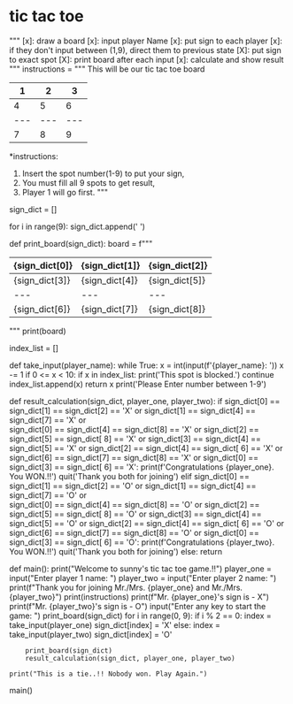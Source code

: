 # tic tac toe
"""
[x]: draw a board
[x]: input player Name
[x]: put sign to each player
[x]: if they don't input between (1,9), direct them to previous state 
[X]: put sign to exact spot
[X]: print board after each input
[x]: calculate and show result
"""
instructions = """
This will be our tic tac toe board

 1 | 2 | 3 
---|---|---
 4 | 5 | 6 
---|---|---
 7 | 8 | 9 

*instructions:
1. Insert the spot number(1-9) to put your sign,
2. You must fill all 9 spots to get result,
3. Player 1 will go first.
"""

sign_dict = []

for i in range(9):
    sign_dict.append(' ')


def print_board(sign_dict):
    board = f"""

   {sign_dict[0]} | {sign_dict[1]} | {sign_dict[2]}
  ---|---|---
   {sign_dict[3]} | {sign_dict[4]} | {sign_dict[5]}
  ---|---|---
   {sign_dict[6]} | {sign_dict[7]} | {sign_dict[8]}

  """
    print(board)


index_list = []


def take_input(player_name):
    while True:
        x = int(input(f'{player_name}: '))
        x -= 1
        if 0 <= x < 10:
            if x in index_list:
                print('This spot is blocked.')
                continue
            index_list.append(x)
            return x
        print('Please Enter number between 1-9')


def result_calculation(sign_dict, player_one, player_two):
    if sign_dict[0] == sign_dict[1] == sign_dict[2] == 'X' or sign_dict[1] == sign_dict[4] == sign_dict[7] == 'X' or \
            sign_dict[0] == sign_dict[4] == sign_dict[8] == 'X' or sign_dict[2] == sign_dict[5] == sign_dict[
        8] == 'X' or sign_dict[3] == sign_dict[4] == sign_dict[5] == 'X' or sign_dict[2] == sign_dict[4] == sign_dict[
        6] == 'X' or sign_dict[6] == sign_dict[7] == sign_dict[8] == 'X' or sign_dict[0] == sign_dict[3] == sign_dict[
        6] == 'X':
        print(f'Congratulations {player_one}. You WON.!!')
        quit('Thank you both for joining')
    elif sign_dict[0] == sign_dict[1] == sign_dict[2] == 'O' or sign_dict[1] == sign_dict[4] == sign_dict[7] == 'O' or \
            sign_dict[0] == sign_dict[4] == sign_dict[8] == 'O' or sign_dict[2] == sign_dict[5] == sign_dict[
        8] == 'O' or sign_dict[3] == sign_dict[4] == sign_dict[5] == 'O' or sign_dict[2] == sign_dict[4] == sign_dict[
        6] == 'O' or sign_dict[6] == sign_dict[7] == sign_dict[8] == 'O' or sign_dict[0] == sign_dict[3] == sign_dict[
        6] == 'O':
        print(f'Congratulations {player_two}. You WON.!!')
        quit('Thank you both for joining')
    else:
        return


def main():
    print("Welcome to sunny's tic tac toe game.!!")
    player_one = input("Enter player 1 name: ")
    player_two = input("Enter player 2 name: ")
    print(f"Thank you for joining Mr./Mrs. {player_one} and Mr./Mrs. {player_two}")
    print(instructions)
    print(f"Mr. {player_one}'s sign is - X")
    print(f"Mr. {player_two}'s sign is - O")
    input("Enter any key to start the game: ")
    print_board(sign_dict)
    for i in range(0, 9):
        if i % 2 == 0:
            index = take_input(player_one)
            sign_dict[index] = 'X'
        else:
            index = take_input(player_two)
            sign_dict[index] = 'O'

        print_board(sign_dict)
        result_calculation(sign_dict, player_one, player_two)

    print("This is a tie..!! Nobody won. Play Again.")


main()

